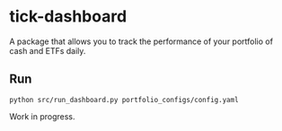 # tick-dashboard

A package that allows you to track the performance of your portfolio of cash and ETFs daily.

## Run

`python src/run_dashboard.py portfolio_configs/config.yaml`

Work in progress.
